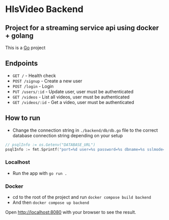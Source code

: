 # HlsVideo Backend

## Project for a streaming service api using docker + golang

This is a [Go](https://go.dev/) project

## Endpoints

- `GET /` - Health check
- `POST /signup` - Create a new user
- `POST /login` - Login
- `PUT /users/:id` - Update user, user must be authenticated
- `GET /videos` - List all videos, user must be authenticated
- `GET /videos/:id` - Get a video, user must be authenticated

## How to run

- Change the connection string in `./backend/db/db.go` file to the correct database connection string depending on your setup

```go
// psqlInfo := os.Getenv("DATABASE_URL")
psqlInfo := fmt.Sprintf("port=%d user=%s password=%s dbname=%s sslmode=disable", port, dbuser, dbpass, dbname)
```

### Localhost

- Run the app with `go run .`

### Docker

- cd to the root of the project and run `docker compose build backend`
- And then `docker compose up backend`

Open [http://localhost:8080](http://localhost:8080) with your browser to see the result.
